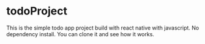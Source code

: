# todoProject
This is the simple todo app project build with react native with javascript. 
No dependency install. 
You can clone it and see how it works.
